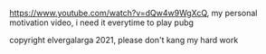 https://www.youtube.com/watch?v=dQw4w9WgXcQ, my personal motivation video, i need it everytime to play pubg

copyright elvergalarga 2021, please don't kang my hard work
